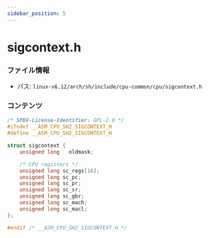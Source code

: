 ```yaml
---
sidebar_position: 5
---
```

# sigcontext.h

### ファイル情報

- パス: `linux-v6.12/arch/sh/include/cpu-common/cpu/sigcontext.h`

### コンテンツ

```h
/* SPDX-License-Identifier: GPL-2.0 */
#ifndef __ASM_CPU_SH2_SIGCONTEXT_H
#define __ASM_CPU_SH2_SIGCONTEXT_H

struct sigcontext {
	unsigned long	oldmask;

	/* CPU registers */
	unsigned long sc_regs[16];
	unsigned long sc_pc;
	unsigned long sc_pr;
	unsigned long sc_sr;
	unsigned long sc_gbr;
	unsigned long sc_mach;
	unsigned long sc_macl;
};

#endif /* __ASM_CPU_SH2_SIGCONTEXT_H */

```
